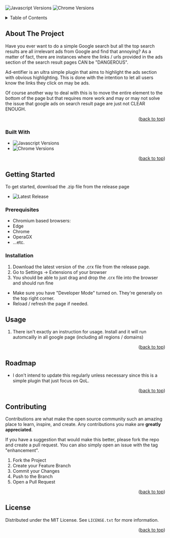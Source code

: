 ![Javascript Versions][javascript-version]
![Chrome Versions][chrome-version]

<!-- TABLE OF CONTENTS -->
<details>
  <summary>Table of Contents</summary>
  <ol>
    <li>
      <a href="#about-the-project">About The Project</a>
      <ul>
        <li><a href="#built-with">Built With</a></li>
      </ul>
    </li>
    <li>
      <a href="#getting-started">Getting Started</a>
      <ul>
        <li><a href="#prerequisites">Prerequisites</a></li>
        <li><a href="#installation">Installation</a></li>
      </ul>
    </li>
    <li><a href="#usage">Usage</a></li>
    <li><a href="#roadmap">Roadmap</a></li>
    <li><a href="#contributing">Contributing</a></li>
    <li><a href="#license">License</a></li>
  </ol>
</details>



<!-- ABOUT THE PROJECT -->
## About The Project

Have you ever want to do a simple Google search but all the top search results are all irrelevant ads from Google and find that annoying? As a matter of fact, there are instances where the links / urls provided in the ads section of the search result pages CAN be "DANGEROUS".

Ad-entifier is an ultra simple plugin that aims to highlight the ads section with obvious highlighting. This is done with the intention to let all users know the links they click on may be ads. 

Of course another way to deal with this is to move the entire element to the bottom of the page but that requires more work and may or may not solve the issue that google ads on search result page are just not CLEAR ENOUGH.


<p align="right">(<a href="#readme-top">back to top</a>)</p>



### Built With

* ![Javascript Versions][javascript-version]
* ![Chrome Versions][chrome-version]


<p align="right">(<a href="#readme-top">back to top</a>)</p>



<!-- GETTING STARTED -->
## Getting Started

To get started, download the .zip file from the release page

* ![Latest Release](https://github.com/wenchien/Adentifier/releases/latest)

### Prerequisites

* Chromium based browsers:
* Edge
* Chrome
* OperaGX
* ...etc.

### Installation


1. Download the latest version of the .crx file from the release page.
2. Go to Settings -> Extensions of your browser
3. You should be able to just drag and drop the .crx file into the browser and should run fine
- Make sure you have "Developer Mode" turned on. They're generally on the top right corner.
- Reload / refresh the page if needed.


<!-- USAGE EXAMPLES -->
## Usage

1. There isn't exactly an instruction for usage. Install and it will run automcailly in all google page (including all regions / domains)

<p align="right">(<a href="#readme-top">back to top</a>)</p>



<!-- ROADMAP -->
## Roadmap

- I don't intend to update this regularly unless necessary since this is a simple plugin that just focus on QoL.

<p align="right">(<a href="#readme-top">back to top</a>)</p>



<!-- CONTRIBUTING -->
## Contributing

Contributions are what make the open source community such an amazing place to learn, inspire, and create. Any contributions you make are **greatly appreciated**.

If you have a suggestion that would make this better, please fork the repo and create a pull request. You can also simply open an issue with the tag "enhancement".

1. Fork the Project
2. Create your Feature Branch
3. Commit your Changes
4. Push to the Branch
5. Open a Pull Request

<p align="right">(<a href="#readme-top">back to top</a>)</p>



<!-- LICENSE -->
## License

Distributed under the MIT License. See `LICENSE.txt` for more information.

<p align="right">(<a href="#readme-top">back to top</a>)</p>


<!-- MARKDOWN LINKS & IMAGES -->
<!-- https://www.markdownguide.org/basic-syntax/#reference-style-links -->
[javascript-version]: https://img.shields.io/badge/Javascript-%2B-red
[chrome-version]: https://img.shields.io/badge/Chrome-%2B-blue
